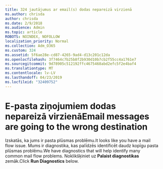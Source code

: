 ```yaml
---
title: 324 jautājumus ar email(s) dodas nepareizā virzienā
ms.author: chrisda
author: chrisda
ms.date: 2/9/2018
ms.audience: Admin
ms.topic: article
ROBOTS: NOINDEX, NOFOLLOW
localization_priority: Normal
ms.collection: Adm_O365
ms.custom: 324
ms.assetid: 5f6ae28e-cd87-4265-9ad4-d13c201c12da
ms.openlocfilehash: 3f7464c7b25b8f2b930d10b7cb2f55cc4a1761e7
ms.sourcegitcommit: 9d78905c512192ffc4675468abd2efc5f2e4baf4
ms.translationtype: MT
ms.contentlocale: lv-LV
ms.lasthandoff: 04/23/2019
ms.locfileid: "32409752"
---
```

# <a name="email-messages-are-going-to-the-wrong-destination"></a><span data-ttu-id="03790-102">E-pasta ziņojumiem dodas nepareizā virzienā</span><span class="sxs-lookup"><span data-stu-id="03790-102">Email messages are going to the wrong destination</span></span>

<span data-ttu-id="03790-103">Izskatās, ka jums ir pasta plūsmas problēmu.</span><span class="sxs-lookup"><span data-stu-id="03790-103">It looks like you have a mail flow issue.</span></span> <span data-ttu-id="03790-104">Mums ir diagnostika, kas palīdzēs identificēt daudz kopīgu pasta plūsmas problēmu.</span><span class="sxs-lookup"><span data-stu-id="03790-104">We have diagnostics that will help identify many common mail flow problems.</span></span> <span data-ttu-id="03790-105">Noklikšķiniet uz **Palaist diagnostikas** zemāk.</span><span class="sxs-lookup"><span data-stu-id="03790-105">Click **Run Diagnostics** below.</span></span>

